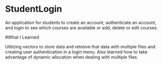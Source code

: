 # StudentLogin
An application for students to create an account, authenticate an account, and login to see which courses are available or add, delete or edit courses.

#What I Learned

Utilizing vectors to store data and retreive that data with multiple files and creating user authentication in a login menu. Also learned how to take advantage of dynamic allocation when dealing with multiple files.
